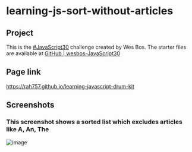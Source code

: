 # learning-js-sort-without-articles

## Project
This is the [#JavaScript30](https://javascript30.com/) challenge created by Wes Bos. The starter files are available at [GitHub | wesbos-JavaScript30](https://github.com/wesbos/JavaScript30) 

## Page link
https://rah757.github.io/learning-javascript-drum-kit

## Screenshots
### This screenshot shows a sorted list which excludes articles like A, An, The
![image](https://github.com/rah757/learning-js-sort-without-articles/assets/69799424/946ad5bb-8b82-4629-a7b1-69e84b7bf264)

